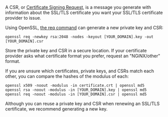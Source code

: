 A CSR, or [Certificate Signing Request](https://en.wikipedia.org/wiki/Certificate_signing_request), is a message you generate with information about the SSL/TLS certificate you want your SSL/TLS certificate provider to issue.

Using OpenSSL, [the req command](https://www.openssl.org/docs/manmaster/apps/req.html) can generate a new private key and CSR:

```
openssl req -newkey rsa:2048 -nodes -keyout [YOUR_DOMAIN].key -out [YOUR_DOMAIN].csr
```

Store the private key and CSR in a secure location. If your certificate provider asks what certificate format you prefer, request an "NGiNX/other" format.

If you are unsure which certificates, private keys, and CSRs match each other, you can compare the hashes of the modulus of each:

```
openssl x509 -noout -modulus -in certificate.crt | openssl md5
openssl rsa -noout -modulus -in [YOUR_DOMAIN].key | openssl md5
openssl req -noout -modulus -in [YOUR_DOMAIN].csr | openssl md5
```

Although you can reuse a private key and CSR when renewing an SSL/TLS certificate, we recommend generating a new key.
